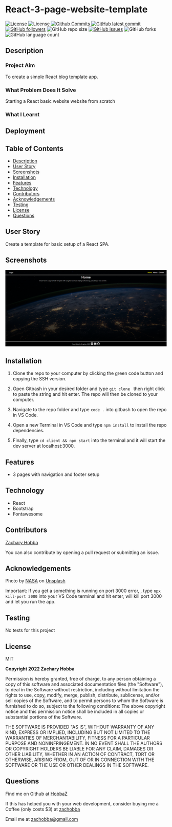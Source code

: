 # React-3-page-website-template

[![License](https://img.shields.io/badge/License-MIT-blue.svg)](https://choosealicense.com/licenses/mit/)
![License](https://img.shields.io/badge/Made%20with-React-darkgreen.svg)
[![Github Commits](https://img.shields.io/github/commit-activity/w/HobbaZ/react-3-page-website-template)](https://github.com/HobbaZ/react-3-page-website-template/commits)
[![GitHub latest commit](https://img.shields.io/github/last-commit/HobbaZ/react-3-page-website-template)](https://github.com/HobbaZ/react-3-page-website-template/branches)
[![GitHub followers](https://img.shields.io/github/followers/HobbaZ.svg)]()
![GitHub repo size](https://img.shields.io/github/repo-size/HobbaZ/react-3-page-website-template)
[![GitHub issues](https://img.shields.io/github/issues/HobbaZ/react-3-page-website-template)](https://img.shields.io/github/issues/HobbaZ/react-3-page-website-template)
![GitHub forks](https://img.shields.io/github/forks/HobbaZ/react-3-page-website-template)
![GitHub language count](https://img.shields.io/github/languages/count/HobbaZ/react-3-page-website-template)

## Description
### Project Aim ###
To create a simple React blog template app.

### What Problem Does It Solve ###
Starting a React basic website website from scratch

### What I Learnt ###

## Deployment


## Table of Contents
- [Description](#description)
- [User Story](#user-story)
- [Screenshots](#screenshots)
- [Installation](#installation)
- [Features](#features)
- [Technology](#technology)
- [Contributors](#contributors)
- [Acknowledgements](#acknowledgements)
- [Testing](#testing)
- [License](#license)
- [Questions](#questions)

## User Story
Create a template for basic setup of a React SPA.

## Screenshots
![Home Screen](./client/src/images/home-page.png)

## Installation
1. Clone the repo to your computer by clicking the green code button and copying the SSH version.

2. Open Gitbash in your desired folder and type ```git clone ``` then right click to paste the string and hit enter. The repo will then be cloned to your computer.

3. Navigate to the repo folder and type ```code .``` into gitbash to open the repo in VS Code.

4. Open a new Terminal in VS Code and type ```npm install``` to install the repo dependencies.

5. Finally, type ```cd client && npm start``` into the terminal and it will start the dev server at localhost:3000.

## Features
- 3 pages with navigation and footer setup

## Technology
- React
- Bootstrap
- Fontawesome

## Contributors
[Zachary Hobba](https://github.com/HobbaZ)

You can also contribute by opening a pull request or submitting an issue.

## Acknowledgements

Photo by <a href="https://unsplash.com/@nasa?utm_source=unsplash&utm_medium=referral&utm_content=creditCopyText">NASA</a> on <a href="https://unsplash.com/s/photos/website?utm_source=unsplash&utm_medium=referral&utm_content=creditCopyText">Unsplash</a>
  

Important: If you get a something is running on port 3000 error, , type ```npx kill-port 3000``` into your VS Code terminal and hit enter, will kill port 3000 and let you run the app.

## Testing
No tests for this project

## License

MIT

**Copyright 2022 Zachary Hobba**

Permission is hereby granted, free of charge, to any person obtaining a copy of this software and associated documentation files (the "Software"), to deal in the Software without restriction, including without limitation the rights to use, copy, modify, merge, publish, distribute, sublicense, and/or sell copies of the Software, and to permit persons to whom the Software is furnished to do so, subject to the following conditions:
The above copyright notice and this permission notice shall be included in all copies or substantial portions of the Software.
    
THE SOFTWARE IS PROVIDED "AS IS", WITHOUT WARRANTY OF ANY KIND, EXPRESS OR IMPLIED, INCLUDING BUT NOT LIMITED TO THE WARRANTIES OF MERCHANTABILITY, FITNESS FOR A PARTICULAR PURPOSE AND NONINFRINGEMENT. IN NO EVENT SHALL THE AUTHORS OR COPYRIGHT HOLDERS BE LIABLE FOR ANY CLAIM, DAMAGES OR OTHER LIABILITY, WHETHER IN AN ACTION OF CONTRACT, TORT OR OTHERWISE, ARISING FROM, OUT OF OR IN CONNECTION WITH THE SOFTWARE OR THE USE OR OTHER DEALINGS IN THE SOFTWARE.

## Questions

Find me on Github at [HobbaZ](https://github.com/HobbaZ)

If this has helped you with your web development, consider buying me a Coffee (only costs $3) at [zachobba](    https://buymeacoffee.com/zachobbaS)

Email me at [zachobba@gmail.com](zachobba@gmail.com)